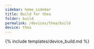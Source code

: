 ```yaml
---
sidebar: home_sidebar
title: Build for thea
folder: build
permalink: /devices/thea/build
device: thea
---
```

{% include templates/device_build.md %}
